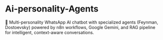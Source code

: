 # Ai-personality-Agents
🧠 Multi-personality WhatsApp AI chatbot with specialized agents (Feynman, Dostoevsky) powered by n8n workflows, Google Gemini, and RAG pipeline for intelligent, context-aware conversations.
